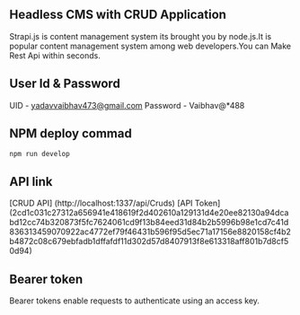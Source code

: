 
## Headless CMS with CRUD Application
 
 Strapi.js is content management system its brought you by node.js.It is popular content management system among web developers.You can Make Rest Api within seconds.


## User Id & Password

UID - yadavvaibhav473@gmail.com
Password - Vaibhav@*488


## NPM deploy commad
```
npm run develop
```



## API link
[CRUD API] (http://localhost:1337/api/Cruds) 
[API Token] (2cd1c031c27312a656941e418619f2d402610a129131d4e20ee82130a94dcabd12cc74b320873f5fc7624061cd9f13b84eed31d84b2b5996b98e1cd7c41d836313459070922ac4772ef79f46431b596f95d5ec71a17156e8820158cf4b2b4872c08c679ebfadb1dffafdf11d302d57d8407913f8e613318aff801b7d8cf50d94)


## Bearer token
Bearer tokens enable requests to authenticate using an access key.






